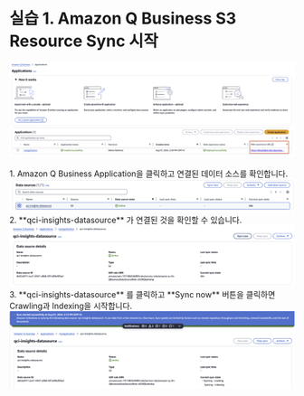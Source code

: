 # 실습 1. Amazon Q Business S3 Resource Sync 시작

<img src="images/11_businessapplicaion.png">
<br>
<br>
1. Amazon Q Business Application을 클릭하고 연결된 데이터 소스를 확인합니다. 
<img src="images/01_datasource.png">
<br>
2. **qci-insights-datasource** 가 연결된 것을 확인할 수 있습니다.
<img src="images/01_syncnow.png">
<br>
3. **qci-insights-datasource** 를 클릭하고 **Sync now** 버튼을 클릭하면 Crawling과 Indexing을 시작합니다.
<img src="images/02_syncing.png">
<br>

